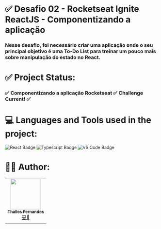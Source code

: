 # ✅ Desafio 02 - Rocketseat Ignite ReactJS - Componentizando a aplicação

### Nesse desafio, foi necessário criar uma aplicação onde o seu principal objetivo é uma To-Do List para treinar um pouco mais sobre manipulação do estado no React.
# ✅ Project Status:
### ✅ Componentizando a aplicação Rocketseat ✅ Challenge Current! ✅

# 💻 Languages and Tools used in the project:
![React Badge](https://img.shields.io/badge/React-20232A?style=for-the-badge&logo=react&logoColor=61DAFB)
![Typescript Badge](https://img.shields.io/badge/TypeScript-007ACC?style=for-the-badge&logo=typescript&logoColor=white)
![VS Code Badge](https://img.shields.io/badge/Visual_Studio_Code-0078D4?style=for-the-badge&logo=visual%20studio%20code&logoColor=white)

# 👨‍💻 Author:

<table>
  <tr>
    <td align="center"><a href="https://github.com/ThallesLana"><img src="https://avatars.githubusercontent.com/u/57325727?v=4" width="100px;" alt=""/><br /><sub><b>Thalles Fernandes</b></sub></a><br /><a href="https://github.com/ThallesLana" title="Thalles">💻🚀</a></td>
</table>
